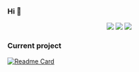 ### Hi 👋

<p align="center">
  <img src ="https://github-readme-stats.vercel.app/api?username=realmcking&show_icons=true&count_private=true&hide_border=true&hide=issues,contribs&bg_color=FFFFFF00&theme=dark">
  <img src ="https://github-readme-stats.vercel.app/api/top-langs/?username=realmcking&layout=compact&hide_border=true&langs_count=6&hide=jupyter%20notebook,tex,css,php&bg_color=FFFFFF00&theme=dark">
  <img src ="https://github-readme-streak-stats.herokuapp.com?user=realmcking&hide_border=true&background=FFFFFF00&theme=dark#gh-dark-mode-only">
</p>

### Current project
[![Readme Card](https://github-readme-stats.vercel.app/api/pin/?username=realmcking&repo=Spotify&bg_color=FFFFFF00&hide_border=true&theme=dark)](https://github.com/RealMcKing/Spotify)
